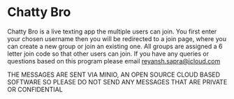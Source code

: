 # Chatty Bro

Chatty Bro is a live texting app the multiple users can join. 
You first enter your chosen username then you will be redirected to a join page, where you can create a new group or join an existing one.
All groups are assigned a 6 letter join code so that other users can join. If you have any queries or questions based on this program please email reyansh.sapra@icloud.com

THE MESSAGES ARE SENT VIA MINIO, AN OPEN SOURCE CLOUD BASED SOFTWARE SO PLEASE DO NOT SEND ANY MESSAGES THAT ARE PRIVATE OR CONFIDENTIAL
